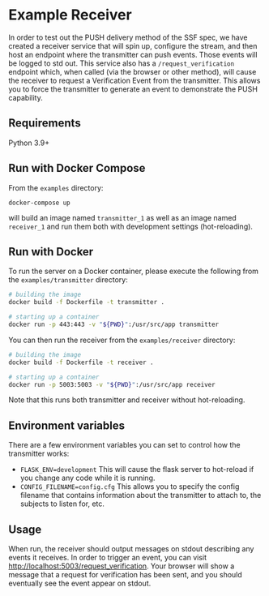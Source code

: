 # Example Receiver
In order to test out the PUSH delivery method of the SSF spec, we have created a
receiver service that will spin up, configure the stream, and then host an
endpoint where the transmitter can push events. Those events will be logged to
std out. This service also has a `/request_verification` endpoint which, when
called (via the browser or other method), will cause the receiver to request a
Verification Event from the transmitter. This allows you to force the transmitter
to generate an event to demonstrate the PUSH capability.

## Requirements
Python 3.9+

## Run with Docker Compose

From the `examples` directory:
```
docker-compose up
```
will build an image named `transmitter_1` as well as an image named `receiver_1`
and run them both with development settings (hot-reloading).

## Run with Docker

To run the server on a Docker container, please execute the following from the `examples/transmitter` directory:

```bash
# building the image
docker build -f Dockerfile -t transmitter .

# starting up a container
docker run -p 443:443 -v "${PWD}":/usr/src/app transmitter
```

You can then run the receiver from the `examples/receiver` directory:
```bash
# building the image
docker build -f Dockerfile -t receiver .

# starting up a container
docker run -p 5003:5003 -v "${PWD}":/usr/src/app receiver
```

Note that this runs both transmitter and receiver without hot-reloading.


## Environment variables
There are a few environment variables you can set to control how the transmitter
works:

- `FLASK_ENV=development` This will cause the flask server to hot-reload if you change
any code while it is running.
- `CONFIG_FILENAME=config.cfg` This allows you to specify the config filename that
contains information about the transmitter to attach to, the subjects to listen for, etc.

## Usage
When run, the receiver should output messages on stdout describing any events it
receives. In order to trigger an event, you can visit
[http://localhost:5003/request_verification](http://localhost:5003/request_verification).
Your browser will show a message that a request for verification has been sent,
and you should eventually see the event appear on stdout.
